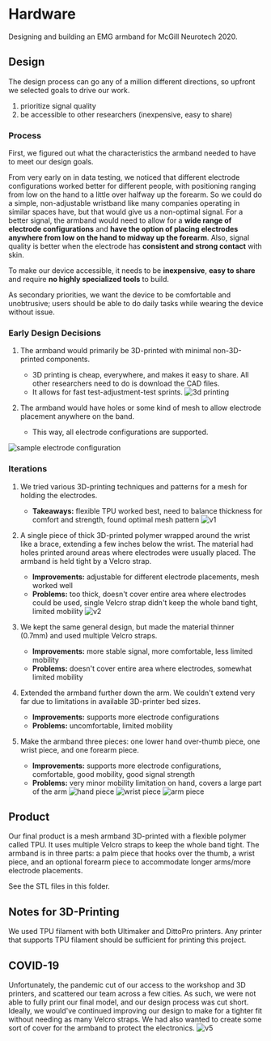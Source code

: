 # Hardware

Designing and building an EMG armband for McGill Neurotech 2020.

## Design
The design process can go any of a million different directions, so upfront we selected goals to drive our work. 
1. prioritize signal quality
2. be accessible to other researchers (inexpensive, easy to share)

### Process
First, we figured out what the characteristics the armband needed to have to meet our design goals. 

From very early on in data testing, we noticed that different electrode configurations worked better for different people, with positioning ranging from low on the hand to a little over halfway up the forearm. So we could do a simple, non-adjustable wristband like many companies operating in similar spaces have, but that would give us a non-optimal signal. For a better signal, the armband would need to allow for a **wide range of electrode configurations** and **have the option of placing electrodes anywhere from low on the hand to midway up the forearm**. Also, signal quality is better when the electrode has **consistent and strong contact** with skin.

To make our device accessible, it needs to be **inexpensive**, **easy to share** and require **no highly specialized tools** to build.

As secondary priorities, we want the device to be comfortable and unobtrusive; users should be able to do daily tasks while wearing the device without issue.

### Early Design Decisions
1. The armband would primarily be 3D-printed with minimal non-3D-printed components. 
	* 3D printing is cheap, everywhere, and makes it easy to share. All other researchers need to do is download the CAD files.
	* It allows for fast test-adjustment-test sprints.
![3d printing](https://github.com/NTX-McGill/NeuroTechX-McGill-2020/blob/main/hardware/img/3d-printing.jpg?raw=true)

2. The armband would have holes or some kind of mesh to allow electrode placement anywhere on the band.
	* This way, all electrode configurations are supported.

![sample electrode configuration](https://github.com/NTX-McGill/NeuroTechX-McGill-2020/blob/main/hardware/img/electrode-config.jpg?raw=true)

### Iterations
1. We tried various 3D-printing techniques and patterns for a mesh for holding the electrodes.
	* **Takeaways:** flexible TPU worked best, need to balance thickness for comfort and strength, found optimal mesh pattern
![v1](https://github.com/NTX-McGill/NeuroTechX-McGill-2020/blob/main/hardware/img/v1.jpg?raw=true)

2. A single piece of thick 3D-printed polymer wrapped around the wrist like a brace, extending a few inches below the wrist. The material had holes printed around areas where electrodes were usually placed. The armband is held tight by a Velcro strap.
	* **Improvements:** adjustable for different electrode placements, mesh worked well 
	* **Problems:** too thick, doesn't cover entire area where electrodes could be used, single Velcro strap didn't keep the whole band tight, limited mobility
![v2](https://github.com/NTX-McGill/NeuroTechX-McGill-2020/blob/main/hardware/img/v2.jpg?raw=true)

3. We kept the same general design, but made the material thinner (0.7mm) and used multiple Velcro straps.
	* **Improvements:** more stable signal, more comfortable, less limited mobility
	* **Problems:** doesn't cover entire area where electrodes, somewhat limited mobility
4. Extended the armband further down the arm. We couldn't extend very far due to limitations in available 3D-printer bed sizes.
	* **Improvements:** supports more electrode configurations
	* **Problems:** uncomfortable, limited mobility
5. Make the armband three pieces: one lower hand over-thumb piece, one wrist piece, and one forearm piece.
	* **Improvements:** supports more electrode configurations, comfortable, good mobility, good signal strength
	* **Problems:** very minor mobility limitation on hand, covers a large part of the arm
![hand piece](https://github.com/NTX-McGill/NeuroTechX-McGill-2020/blob/main/hardware/img/hand-piece.png?raw=true)
![wrist piece](https://github.com/NTX-McGill/NeuroTechX-McGill-2020/blob/main/hardware/img/wrist-piece.png?raw=true)
![arm piece](https://github.com/NTX-McGill/NeuroTechX-McGill-2020/blob/main/hardware/img/arm-piece.png?raw=true)

## Product
Our final product is a mesh armband 3D-printed with a flexible polymer called TPU. It uses multiple Velcro straps to keep the whole band tight. The armband is in three parts: a palm piece that hooks over the thumb, a wrist piece, and an optional forearm piece to accommodate longer arms/more electrode placements.

See the STL files in this folder.

## Notes for 3D-Printing

We used TPU filament with both Ultimaker and DittoPro printers. Any printer that supports TPU filament should be sufficient for printing this project.

## COVID-19

Unfortunately, the pandemic cut of our access to the workshop and 3D printers, and scattered our team across a few cities. As such, we were not able to fully print our final model, and our design process was cut short. Ideally, we would've continued improving our design to make for a tighter fit without needing as many Velcro straps. We had also wanted to create some sort of cover for the armband to protect the electronics.
![v5](https://github.com/NTX-McGill/NeuroTechX-McGill-2020/blob/main/hardware/img/v5.jpg?raw=true)